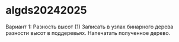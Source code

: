 # algds20242025
Вариант 1: Разность высот (1)
Записать в узлах бинарного дерева разности выcот в поддеревьях. Напечатать полученное дерево.
